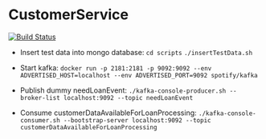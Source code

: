 # CustomerService
[![Build Status](https://travis-ci.org/loanfulfilment/CustomerService.svg?branch=master)](https://travis-ci.org/loanfulfilment/CustomerService.svg?branch=master)

* Insert test data into mongo database:
`cd scripts`
`./insertTestData.sh`

* Start kafka:
`docker run -p 2181:2181 -p 9092:9092 --env ADVERTISED_HOST=localhost --env ADVERTISED_PORT=9092 spotify/kafka`

* Publish dummy needLoanEvent:
`./kafka-console-producer.sh --broker-list localhost:9092 --topic needLoanEvent`

* Consume customerDataAvailableForLoanProcessing:
`./kafka-console-consumer.sh --bootstrap-server localhost:9092 --topic customerDataAvailableForLoanProcessing`
